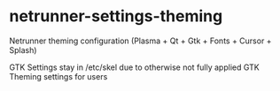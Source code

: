 # netrunner-settings-theming
Netrunner theming configuration (Plasma + Qt + Gtk + Fonts + Cursor + Splash)

GTK Settings stay in /etc/skel due to otherwise not fully applied GTK Theming settings for users